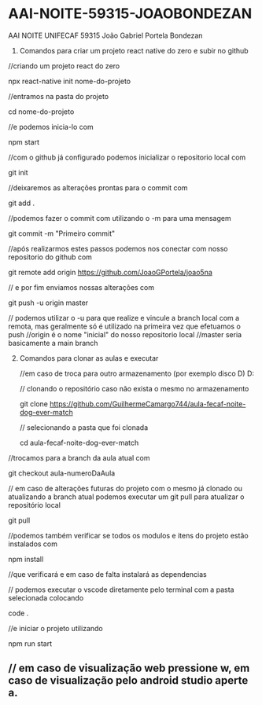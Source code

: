 # AAI-NOITE-59315-JOAOBONDEZAN
AAI NOITE UNIFECAF 59315 João Gabriel Portela Bondezan

1. Comandos para criar um projeto react native do zero e subir no github

  //criando um projeto react do zero

  npx react-native init nome-do-projeto

  //entramos na pasta do projeto

  cd nome-do-projeto

  //e podemos inicia-lo com

  npm start
  
  //com o github já configurado podemos inicializar o repositorio local com

  git init

  //deixaremos as alterações prontas para o commit com

  git add .

  //podemos fazer o commit com utilizando o -m para uma mensagem

  git commit -m "Primeiro commit"

  //após realizarmos estes passos podemos nos conectar com nosso repositorio do github com

  git remote add origin https://github.com/JoaoGPortela/joao5na

  // e por fim enviamos nossas alterações com

  git push -u origin master

  // podemos utilizar o -u para que realize e vincule a branch local com a remota, mas geralmente só é utilizado na primeira vez que efetuamos o push
  //origin é o nome "inicial" do nosso repositorio local
  //master seria basicamente a main branch
  
  


2. Comandos para clonar as aulas e executar

   //em caso de troca para outro armazenamento (por exemplo disco D)
   D:

   // clonando o repositório caso não exista o mesmo no armazenamento

   git clone https://github.com/GuilhermeCamargo744/aula-fecaf-noite-dog-ever-match

   // selecionando a pasta que foi clonada

   cd aula-fecaf-noite-dog-ever-match

  //trocamos para a branch da aula atual com

  git checkout aula-numeroDaAula

   // em caso de alterações futuras do projeto com o mesmo já clonado ou atualizando a branch atual podemos executar um git pull para atualizar o repositório local

   git pull

  //podemos também verificar se todos os modulos e itens do projeto estão instalados com

  npm install

  //que verificará e em caso de falta instalará as dependencias

   // podemos executar o vscode diretamente pelo terminal com a pasta selecionada colocando

   code .

   //e iniciar o projeto utilizando

   npm run start

   // em caso de visualização web pressione w, em caso de visualização pelo android studio aperte a.
   --------------------------------------------------------------------------------------------------------------

